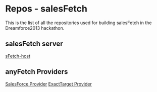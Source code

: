 Repos - salesFetch
================

This is the list of all the repositories used for building salesFetch in the Dreamforce2013 hackathon.

salesFetch server
----------------

[sFetch-host](https://github.com/pmdartus/sFetch-host)


anyFetch Providers
----------------

[SalesForce Provider](https://github.com/Papiel/provider-salesforce)
[ExactTarget Provider](https://github.com/pmdartus/provider-exact-target)


